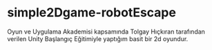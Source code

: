 # simple2Dgame-robotEscape

Oyun ve Uygulama Akademisi kapsamında Tolgay Hıçkıran tarafından verilen Unity Başlangıç Eğitimiyle yaptığım basit bir 2d oyundur.
